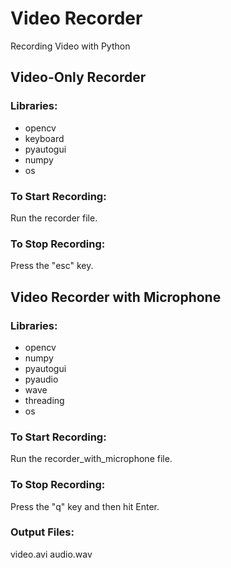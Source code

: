 # Video Recorder
Recording Video with Python

## Video-Only Recorder
### Libraries:
- opencv
- keyboard
- pyautogui
- numpy
- os

### To Start Recording:
Run the recorder file.

### To Stop Recording:
Press the "esc" key.

## Video Recorder with Microphone
### Libraries:
- opencv
- numpy
- pyautogui
- pyaudio
- wave
- threading
- os
### To Start Recording:
Run the recorder_with_microphone file.

### To Stop Recording:
Press the "q" key and then hit Enter.

### Output Files:
video.avi
audio.wav